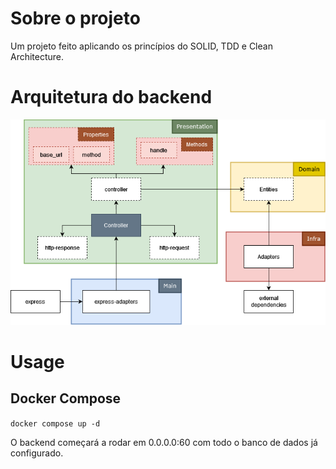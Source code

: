 
# Sobre o projeto

Um projeto feito aplicando os princípios do SOLID, TDD e Clean Architecture.

# Arquitetura do backend

![Arquitetura do backend](./documentation/project-architecture.png)

# Usage

## Docker Compose

`docker compose up -d`

O backend começará a rodar em 0.0.0.0:60 com todo o banco de dados já configurado.